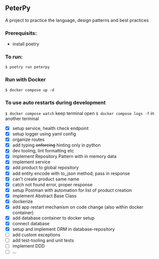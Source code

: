 ## PeterPy

A project to practice the language, design patterns and best practices

### Prerequisits:

- install poetry

### To run:

`$ poetry run peterpy`

### Run with Docker

`$ docker compose up -d`

### To use auto restarts during development

`$ docker compose watch` keep terminal open
`$ docker compose logs -f` in another terminal

- [x] setup service, health check endpoint
- [x] setup logger using yaml config
- [x] organize routes
- [x] add typing ~~enforcing~~ hinting only in python
- [x] dev tooling, lint formatting etc
- [x] implement Repository Pattern with in memory data
- [x] implement service
- [x] add product to global repository
- [x] add entity encode with to_json method, pass in response
- [x] can't create product same name
- [x] catch not found error, proper response
- [x] setup Postman with automation for list of product creation
- [x] implement Abstract Base Class
- [x] dockerize
- [x] add app restart mechanism on code change (also within docker container)
- [x] add database container to docker setup
- [x] connect database
- [x] setup and implement ORM in database-repository
- [ ] add custom exceptions
- [ ] add test-tooling and unit tests
- [ ] implement DDD
- [ ] ...
